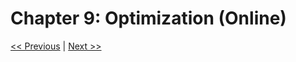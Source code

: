 # Chapter 9: Optimization (Online)

[<< Previous](../Chapter_08/readme.md)
|
[Next >>](../Chapter_10/readme.md)
